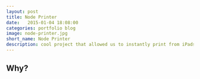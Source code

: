 ```yaml
---
layout: post
title: Node Printer
date:   2015-01-04 18:08:00
categories: portfolio blog
image: node-printer.jpg
short_name: Node Printer
description: cool project that allowed us to instantly print from iPads/iPhones to a label printer
---
```


## Why?